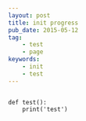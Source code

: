```yaml
---
layout: post
title: init progress 
pub_date: 2015-05-12
tag:
    - test
    - page
keywords:
    - init
    - test
---
```




<script src="https://gist.github.com/chenyanclyz/f0b6c17e59ceb3fed279.js"></script>

<pre><code>
def test():
    print('test')
</code></pre>
